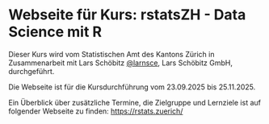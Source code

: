 # Webseite für Kurs: rstatsZH - Data Science mit R

Dieser Kurs wird vom Statistischen Amt des Kantons Zürich in Zusammenarbeit mit Lars Schöbitz [@larnsce](https://github.com/larnsce), Lars Schöbitz GmbH, durchgeführt. 

Die Webseite ist für die Kursdurchführung vom 23.09.2025 bis 25.11.2025.

Ein Überblick über zusätzliche Termine, die Zielgruppe und Lernziele ist auf folgender Webseite zu finden: <https://rstats.zuerich/>
